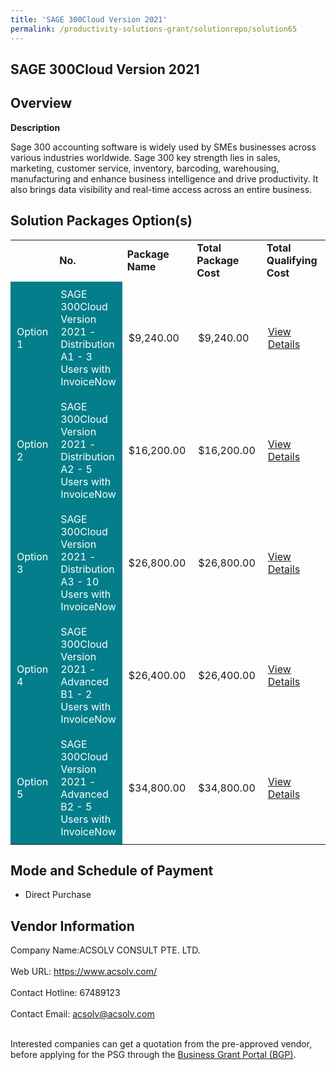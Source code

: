 ```yaml
---
title: 'SAGE 300Cloud Version 2021'
permalink: /productivity-solutions-grant/solutionrepo/solution65
---
```


## SAGE 300Cloud Version 2021

## Overview

**Description**

Sage 300 accounting software is widely used by SMEs businesses across various industries worldwide. Sage 300 key strength lies in sales, marketing, customer service, inventory, barcoding, warehousing, manufacturing and enhance business intelligence and drive productivity. It also brings data visibility and real-time access across an entire business.

## Solution Packages Option(s)

<table>
<th>
<td><b>No.</b></td>
<td><b>Package Name</b></td>
<td><b>Total Package Cost</b></td>
<td><b>Total Qualifying Cost</b></td>
<td><b>Solution Details</b></td>
</th>
<tr>
<td style='padding: 10px; background-color: #037E8A; color: #FFFFFF;'>Option 1</td>
<td style='padding: 10px; background-color: #037E8A; color: #FFFFFF;'>SAGE 300Cloud Version 2021 - Distribution A1 - 3 Users with InvoiceNow</td>
<td style='padding: 10px;'>$9,240.00</td>
<td style='padding: 10px;'>$9,240.00</td>
<td style='padding: 10px;'><a href='https://www.gobusiness.gov.sg/images/psg/Desensitised_Acsolv_Consult_Annex_3_CR_wef_2_Sept_2021_Part_1.pdf' target='_blank'>View Details</a></td>
</tr>
<tr>
<td style='padding: 10px; background-color: #037E8A; color: #FFFFFF;'>Option 2</td>
<td style='padding: 10px; background-color: #037E8A; color: #FFFFFF;'>SAGE 300Cloud Version 2021 - Distribution A2 - 5 Users with InvoiceNow</td>
<td style='padding: 10px;'>$16,200.00</td>
<td style='padding: 10px;'>$16,200.00</td>
<td style='padding: 10px;'><a href='https://www.gobusiness.gov.sg/images/psg/Desensitised_Acsolv_Consult_Annex_3_CR_wef_2_Sept_2021_Part_2.pdf' target='_blank'>View Details</a></td>
</tr>
<tr>
<td style='padding: 10px; background-color: #037E8A; color: #FFFFFF;'>Option 3</td>
<td style='padding: 10px; background-color: #037E8A; color: #FFFFFF;'>SAGE 300Cloud Version 2021 - Distribution A3 - 10 Users with InvoiceNow</td>
<td style='padding: 10px;'>$26,800.00</td>
<td style='padding: 10px;'>$26,800.00</td>
<td style='padding: 10px;'><a href='https://www.gobusiness.gov.sg/images/psg/Desensitised_Acsolv_Consult_Annex_3_CR_wef_2_Sept_2021_Part_3.pdf' target='_blank'>View Details</a></td>
</tr>
<tr>
<td style='padding: 10px; background-color: #037E8A; color: #FFFFFF;'>Option 4</td>
<td style='padding: 10px; background-color: #037E8A; color: #FFFFFF;'>SAGE 300Cloud Version 2021 - Advanced B1 - 2 Users with InvoiceNow</td>
<td style='padding: 10px;'>$26,400.00</td>
<td style='padding: 10px;'>$26,400.00</td>
<td style='padding: 10px;'><a href='https://www.gobusiness.gov.sg/images/psg/Desensitised_Acsolv_Consult_Annex_3_CR_wef_2_Sept_2021_Part_4.pdf' target='_blank'>View Details</a></td>
</tr>
<tr>
<td style='padding: 10px; background-color: #037E8A; color: #FFFFFF;'>Option 5</td>
<td style='padding: 10px; background-color: #037E8A; color: #FFFFFF;'>SAGE 300Cloud Version 2021 - Advanced B2 - 5 Users with InvoiceNow</td>
<td style='padding: 10px;'>$34,800.00</td>
<td style='padding: 10px;'>$34,800.00</td>
<td style='padding: 10px;'><a href='https://www.gobusiness.gov.sg/images/psg/Desensitised_Acsolv_Consult_Annex_3_CR_wef_2_Sept_2021_Part_5.pdf' target='_blank'>View Details</a></td>
</tr>
</table>

## Mode and Schedule of Payment

 - Direct Purchase

## Vendor Information

 Company Name:ACSOLV CONSULT PTE. LTD. <br><br>Web URL: https://www.acsolv.com/ <br><br>Contact Hotline: 67489123 <br><br>Contact Email: acsolv@acsolv.com <br><br>

Interested companies can get a quotation from the pre-approved vendor, before applying for the PSG through the <a href='https://www.businessgrants.gov.sg/' target='_blank' rel='noopener'>Business Grant Portal (BGP)</a>.

<script src="/jquery/resize-tables.js"></script>
